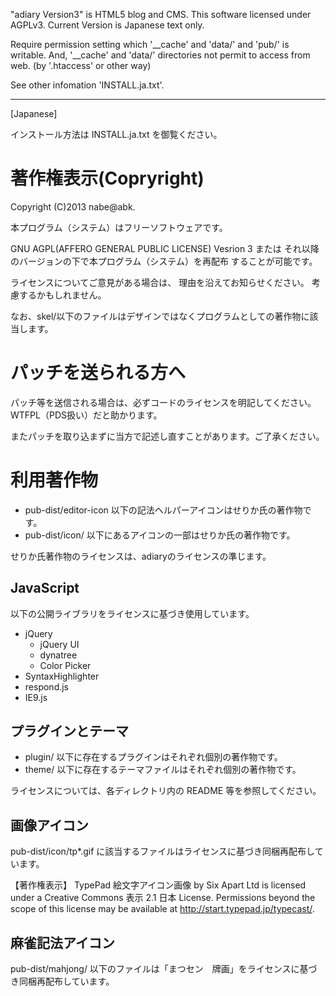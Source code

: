 "adiary Version3" is HTML5 blog and CMS.
This software licensed under AGPLv3.
Current Version is Japanese text only.

Require permission setting which '__cache' and 'data/' and 'pub/' is writable.
And, '__cache' and 'data/' directories not permit to access from web.
(by '.htaccess' or other way)

See other infomation 'INSTALL.ja.txt'.

----------------------------------------------------------------------
[Japanese]

インストール方法は INSTALL.ja.txt を御覧ください。

# 著作権表示(Copryright)

 Copyright (C)2013 nabe@abk.

本プログラム（システム）はフリーソフトウェアです。

GNU AGPL(AFFERO GENERAL PUBLIC LICENSE) Vesrion 3 または
それ以降のバージョンの下で本プログラム（システム）を再配布
することが可能です。

ライセンスについてご意見がある場合は、
理由を沿えてお知らせください。
考慮するかもしれません。

なお、skel/以下のファイルはデザインではなくプログラムとしての著作物に該当します。

# パッチを送られる方へ

パッチ等を送信される場合は、必ずコードのライセンスを明記してください。
WTFPL（PDS扱い）だと助かります。

またパッチを取り込まずに当方で記述し直すことがあります。ご了承ください。

# 利用著作物

  * pub-dist/editor-icon 以下の記法ヘルパーアイコンはせりか氏の著作物です。
  * pub-dist/icon/ 以下にあるアイコンの一部はせりか氏の著作物です。

せりか氏著作物のライセンスは、adiaryのライセンスの準じます。

## JavaScript

以下の公開ライブラリをライセンスに基づき使用しています。

  * jQuery
    * jQuery UI
    * dynatree
    * Color Picker
  * SyntaxHighlighter
  * respond.js
  * IE9.js

## プラグインとテーマ

  * plugin/ 以下に存在するプラグインはそれぞれ個別の著作物です。
  * theme/ 以下に存在するテーマファイルはそれぞれ個別の著作物です。

ライセンスについては、各ディレクトリ内の README 等を参照してください。

## 画像アイコン

pub-dist/icon/tp*.gif に該当するファイルはライセンスに基づき同梱再配布しています。

【著作権表示】
TypePad 絵文字アイコン画像 by Six Apart Ltd is licensed under a Creative Commons 表示 2.1 日本 License.
Permissions beyond the scope of this license may be available at http://start.typepad.jp/typecast/.

## 麻雀記法アイコン

pub-dist/mahjong/ 以下のファイルは「まつセン　牌画」をライセンスに基づき同梱再配布しています。
